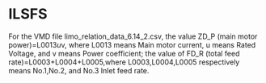 # ILSFS
For the VMD file limo_relation_data_6.14_2.csv, the value ZD_P (main motor power)=L0013*u*v, where L0013 means Main motor current, u means Rated Voltage, and v means Power coefficient;
the value of FD_R (total feed rate)=L0003+L0004+L0005,where L0003,L0004,L0005 respectively means No.1,No.2, and No.3 Inlet feed rate.
